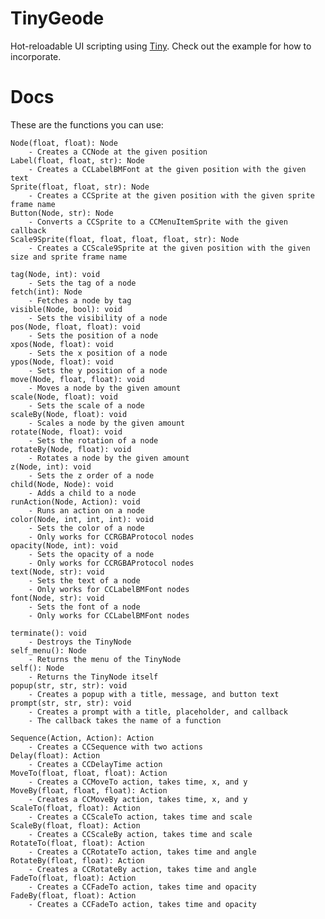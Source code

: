 # TinyGeode

Hot-reloadable UI scripting using [Tiny](https://github.com/goodpaul6/Tiny). Check out the example for how to incorporate.

# Docs

These are the functions you can use:

	Node(float, float): Node
		- Creates a CCNode at the given position
	Label(float, float, str): Node
		- Creates a CCLabelBMFont at the given position with the given text
	Sprite(float, float, str): Node
		- Creates a CCSprite at the given position with the given sprite frame name
	Button(Node, str): Node
		- Converts a CCSprite to a CCMenuItemSprite with the given callback
	Scale9Sprite(float, float, float, float, str): Node
		- Creates a CCScale9Sprite at the given position with the given size and sprite frame name

	tag(Node, int): void
		- Sets the tag of a node
	fetch(int): Node
		- Fetches a node by tag
	visible(Node, bool): void
		- Sets the visibility of a node
	pos(Node, float, float): void
		- Sets the position of a node
	xpos(Node, float): void
		- Sets the x position of a node
	ypos(Node, float): void
		- Sets the y position of a node
	move(Node, float, float): void
		- Moves a node by the given amount
	scale(Node, float): void
		- Sets the scale of a node
	scaleBy(Node, float): void
		- Scales a node by the given amount
	rotate(Node, float): void
		- Sets the rotation of a node
	rotateBy(Node, float): void
		- Rotates a node by the given amount
	z(Node, int): void
		- Sets the z order of a node
	child(Node, Node): void
		- Adds a child to a node
	runAction(Node, Action): void
		- Runs an action on a node
	color(Node, int, int, int): void
		- Sets the color of a node
		- Only works for CCRGBAProtocol nodes
	opacity(Node, int): void
		- Sets the opacity of a node
		- Only works for CCRGBAProtocol nodes
	text(Node, str): void
		- Sets the text of a node
		- Only works for CCLabelBMFont nodes
	font(Node, str): void
		- Sets the font of a node
		- Only works for CCLabelBMFont nodes

	terminate(): void
		- Destroys the TinyNode
	self_menu(): Node
		- Returns the menu of the TinyNode
	self(): Node
		- Returns the TinyNode itself
	popup(str, str, str): void
		- Creates a popup with a title, message, and button text
	prompt(str, str, str): void
		- Creates a prompt with a title, placeholder, and callback
		- The callback takes the name of a function

	Sequence(Action, Action): Action
		- Creates a CCSequence with two actions
	Delay(float): Action
		- Creates a CCDelayTime action
	MoveTo(float, float, float): Action
		- Creates a CCMoveTo action, takes time, x, and y
	MoveBy(float, float, float): Action
		- Creates a CCMoveBy action, takes time, x, and y
	ScaleTo(float, float): Action
		- Creates a CCScaleTo action, takes time and scale
	ScaleBy(float, float): Action
		- Creates a CCScaleBy action, takes time and scale
	RotateTo(float, float): Action
		- Creates a CCRotateTo action, takes time and angle
	RotateBy(float, float): Action
		- Creates a CCRotateBy action, takes time and angle
	FadeTo(float, float): Action
		- Creates a CCFadeTo action, takes time and opacity
	FadeBy(float, float): Action
		- Creates a CCFadeTo action, takes time and opacity

